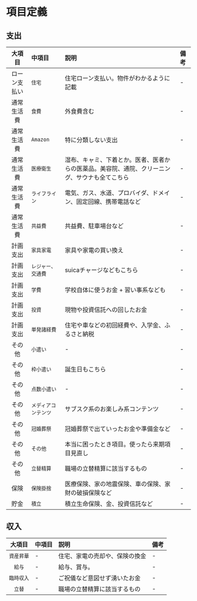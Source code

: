 項目定義
===

## 支出

| 大項目 | 中項目 | 説明 | 備考 |
| :---: | :--- | :--- | :--- |
| ローン支払い |`住宅` | 住宅ローン支払い。物件がわかるように記載 | - |
| 通常生活費 | `食費` | 外食費含む | - |
| 通常生活費 | `Amazon` | 特に分類しない支出 | - |
| 通常生活費 | `医療衛生` | 湿布、キャミ、下着とか。医者、医者からの医薬品。美容院、通院、クリーニング、サウナも全てこちら | - |
| 通常生活費 | `ライフライン` | 電気、ガス、水道、プロバイダ、ドメイン、固定回線、携帯電話など | - |
| 通常生活費 | `共益費` | 共益費、駐車場台など | - |
| 計画支出 | `家具家電` | 家具や家電の買い換え |-|
| 計画支出 | `レジャー、交通費` | suicaチャージなどもこちら | - |
| 計画支出 | `学費` | 学校自体に使うお金 + 習い事系なども | - |
| 計画支出 | `投資` | 現物や投資信託への回したお金| - |
| 計画支出 | `単発諸経費` | 住宅や車などの初回経費や、入学金、ふるさと納税 | - |
| その他 | `小遣い` | - | - |
| その他 | `枠小遣い` | 誕生日もこちら | - |
| その他 | `点数小遣い` | - | - |
| その他 | `メディアコンテンツ` | サブスク系のお楽しみ系コンテンツ | - |
| その他 | `冠婚葬祭` | 冠婚葬祭で出ていったお金や準備金など | - |
| その他 | `その他` | 本当に困ったとき項目。使ったら来期項目見直し | - |
| その他 | `立替精算` | 職場の立替精算に該当するもの | - |
| 保険 | `保険掛捨` | 医療保険、家の地震保険、車の保険、家財の破損保険など | - |
| 貯金 | `積立` | 積立生命保険、金、投資信託など | - |

## 収入

| 大項目 | 中項目 | 説明 | 備考 |
| :---: | :--- | :--- | :--- |
| `資産昇華` | - | 住宅、家電の売却や、保険の換金 | - |
| `給与` | - | 給与、賞与。| - |
| `臨時収入` | - | ご祝儀など意図せず湧いたお金 | - |
| `立替` | - | 職場の立替精算に該当するもの | - |
